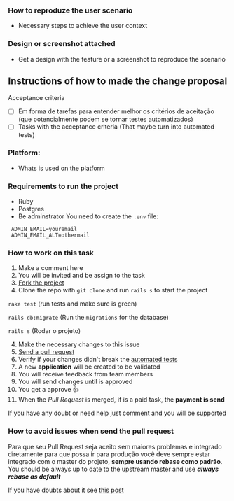 ### How to reproduze the user scenario

 - Necessary steps to achieve the user context

### Design or screenshot attached

 - Get a design with the feature or a screenshot to reproduce the scenario

## Instructions of how to made the change proposal

Acceptance criteria

- [ ] Em forma de tarefas para entender melhor os critérios de aceitação (que potencialmente podem se tornar testes automatizados)
- [ ] Tasks with the acceptance criteria (That maybe turn into automated tests)

### Platform:

- Whats is used on the platform

### Requirements to run the project

- Ruby
- Postgres
- Be adminstrator
You need to create the `.env` file:

```
 ADMIN_EMAIL=youremail
 ADMIN_EMAIL_ALT=othermail
```

### How to work on this task

1. Make a comment here
2. You will be invited and be assign to the task
2. [Fork the project](https://help.github.com/articles/fork-a-repo/)
3. Clone the repo with `git clone` and run `rails s` to start the project

`rake test` (run tests and make sure is green)

`rails db:migrate` (Run the `migrations` for the database)

`rails s` (Rodar o projeto)

4. Make the necessary changes to this issue
5. [Send a pull request](https://help.github.com/articles/about-pull-requests/)
6. Verify if your changes didn't break the [automated tests](http://guides.rubyonrails.org/testing.html)
7. A new **application** will be created to be validated
8. You will receive feedback from team members
9. You will send changes until is approved
10. You get a approve 👍 
10. When the _Pull Request_ is merged, if is a paid task, the **payment is send**

If you have any doubt or need help just comment and you will be supported


### How to avoid issues when send the pull request

Para que seu Pull Request seja aceito sem maiores problemas e integrado diretamente para que possa ir para produção você deve sempre estar integrado com o master do projeto, **sempre usando rebase como padrão**.
You should be always up to date to the upstream master and use ***always rebase as default***

If you have doubts about it see [this post](http://www.arruda.blog.br/programacao/dicas-de-git-integrando-um-branch-no-master-rebase-ou-merge/)
